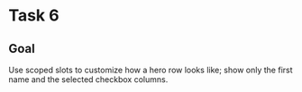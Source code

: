 # Task 6

## Goal

Use scoped slots to customize how a hero row looks like; show only the first name and the selected checkbox columns.
